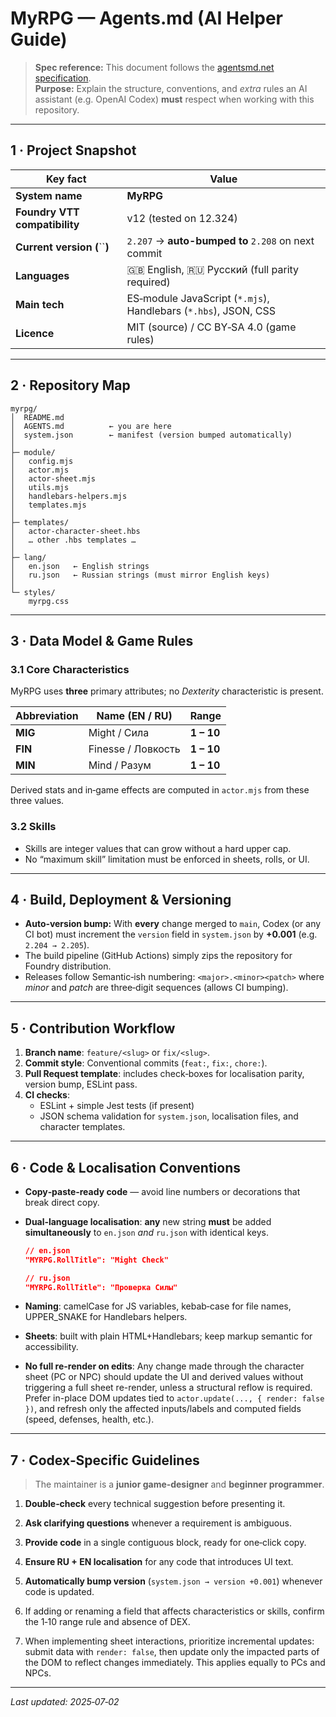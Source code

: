 # MyRPG — **Agents.md** (AI Helper Guide)

> **Spec reference:** This document follows the [agentsmd.net specification](https://agentsmd.net/#what-is-agentsmd).\
> **Purpose:** Explain the structure, conventions, and *extra* rules an AI assistant (e.g. OpenAI Codex) **must** respect when working with this repository.

---

## 1 · Project Snapshot

| Key fact                      | Value                                                           |
| ----------------------------- | --------------------------------------------------------------- |
| **System name**               | **MyRPG**                                                       |
| **Foundry VTT compatibility** | v12 (tested on 12.324)                                          |
| **Current version (**``**)**  | `2.207` -> **auto-bumped to** `2.208` on next commit             |
| **Languages**                 | 🇬🇧 English, 🇷🇺 Русский (full parity required)               |
| **Main tech**                 | ES‑module JavaScript (`*.mjs`), Handlebars (`*.hbs`), JSON, CSS |
| **Licence**                   | MIT (source) / CC BY‑SA 4.0 (game rules)                        |

---

## 2 · Repository Map

```
myrpg/
│  README.md
│  AGENTS.md          ← you are here
│  system.json        ← manifest (version bumped automatically)
│
├─ module/
│   config.mjs
│   actor.mjs
│   actor-sheet.mjs
│   utils.mjs
│   handlebars-helpers.mjs
│   templates.mjs
│
├─ templates/
│   actor-character-sheet.hbs
│   … other .hbs templates …
│
├─ lang/
│   en.json   ← English strings
│   ru.json   ← Russian strings (must mirror English keys)
│
└─ styles/
    myrpg.css
```

---

## 3 · Data Model & Game Rules

### 3.1 Core Characteristics

MyRPG uses **three** primary attributes; no *Dexterity* characteristic is present.

| Abbreviation | Name (EN / RU)     | Range      |
| ------------ | ------------------ | ---------- |
| **MIG**      | Might / Сила       | **1 – 10** |
| **FIN**      | Finesse / Ловкость | **1 – 10** |
| **MIN**      | Mind / Разум       | **1 – 10** |

Derived stats and in‑game effects are computed in `actor.mjs` from these three values.

### 3.2 Skills

- Skills are integer values that can grow without a hard upper cap.
- No “maximum skill” limitation must be enforced in sheets, rolls, or UI.

---

## 4 · Build, Deployment & Versioning

- **Auto‑version bump:** With **every** change merged to `main`, Codex (or any CI bot) must increment the `version` field in `system.json` by **+0.001** (e.g. `2.204 → 2.205`).
- The build pipeline (GitHub Actions) simply zips the repository for Foundry distribution.
- Releases follow Semantic‑ish numbering: `<major>.<minor><patch>` where *minor* and *patch* are three‑digit sequences (allows CI bumping).

---

## 5 · Contribution Workflow

1. **Branch name**: `feature/<slug>` or `fix/<slug>`.
2. **Commit style**: Conventional commits (`feat:`, `fix:`, `chore:`).
3. **Pull Request template**: includes check‑boxes for localisation parity, version bump, ESLint pass.
4. **CI checks**:
   - ESLint + simple Jest tests (if present)
   - JSON schema validation for `system.json`, localisation files, and character templates.

---

## 6 · Code & Localisation Conventions

- **Copy‑paste‑ready code** — avoid line numbers or decorations that break direct copy.

- **Dual‑language localisation**: **any** new string **must** be added **simultaneously** to `en.json` *and* `ru.json` with identical keys.

  ```json
  // en.json
  "MYRPG.RollTitle": "Might Check"

  // ru.json
  "MYRPG.RollTitle": "Проверка Силы"
  ```

- **Naming**: camelCase for JS variables, kebab‑case for file names, UPPER\_SNAKE for Handlebars helpers.

- **Sheets**: built with plain HTML+Handlebars; keep markup semantic for accessibility.

- **No full re-render on edits**: Any change made through the character sheet (PC or NPC) should update the UI and derived values without triggering a full sheet re-render, unless a structural reflow is required. Prefer in-place DOM updates tied to `actor.update(..., { render: false })`, and refresh only the affected inputs/labels and computed fields (speed, defenses, health, etc.).

---

## 7 · Codex‑Specific Guidelines

> The maintainer is a **junior game‑designer** and **beginner programmer**.

1. **Double‑check** every technical suggestion before presenting it.
2. **Ask clarifying questions** whenever a requirement is ambiguous.
3. **Provide code** in a single contiguous block, ready for one‑click copy.
4. **Ensure RU + EN localisation** for any code that introduces UI text.
5. **Automatically bump version** (`system.json → version +0.001`) whenever code is updated.
6. If adding or renaming a field that affects characteristics or skills, confirm the 1‑10 range rule and absence of DEX.

7. When implementing sheet interactions, prioritize incremental updates: submit data with `render: false`, then update only the impacted parts of the DOM to reflect changes immediately. This applies equally to PCs and NPCs.

---

*Last updated: 2025‑07‑02*

